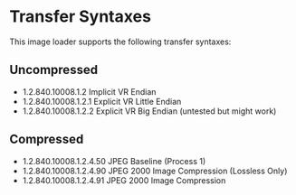 Transfer Syntaxes
=================

This image loader supports the following transfer syntaxes:

Uncompressed
------------
* 1.2.840.10008.1.2	Implicit VR Endian
* 1.2.840.10008.1.2.1 Explicit VR Little Endian
* 1.2.840.10008.1.2.2 Explicit VR Big Endian (untested but might work)

Compressed
----------
* 1.2.840.10008.1.2.4.50 JPEG Baseline (Process 1)
* 1.2.840.10008.1.2.4.90 JPEG 2000 Image Compression (Lossless Only)
* 1.2.840.10008.1.2.4.91 JPEG 2000 Image Compression

